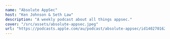 ```yaml
---
name: "Absolute AppSec"
host: "Ken Johnson & Seth Law"
description: "A weekly podcast about all things appsec."
cover: "/src/assets/absolute-appsec.jpeg"
url: "https://podcasts.apple.com/au/podcast/absolute-appsec/id1402701626"
---
```

